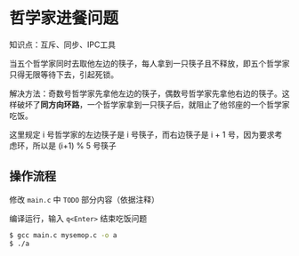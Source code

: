 # 哲学家进餐问题

知识点：互斥、同步、IPC工具

当五个哲学家同时去取他左边的筷子，每人拿到一只筷子且不释放，即五个哲学家只得无限等待下去，引起死锁。

解决方法：奇数号哲学家先拿他左边的筷子，偶数号哲学家先拿他右边的筷子。这样破坏了**同方向环路**，一个哲学家拿到一只筷子后，就阻止了他邻座的一个哲学家吃饭。

这里规定 i 号哲学家的左边筷子是 i 号筷子，而右边筷子是 i + 1 号，因为要求考虑环，所以是 (i+1) % 5 号筷子

## 操作流程

修改 `main.c` 中 `TODO` 部分内容（依据注释）

编译运行，输入 `q<Enter>` 结束吃饭问题

```bash
$ gcc main.c mysemop.c -o a
$ ./a
```
